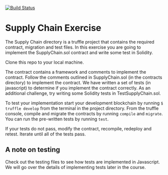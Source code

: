 [![Build Status](https://travis-ci.org/markdthompson/supply-chain-markdthompson.svg?branch=master)](https://travis-ci.org/markdthompson/supply-chain-markdthompson)

# Supply Chain Exercise

The Supply Chain directory is a truffle project that contains the required contract, migration and test files. In this exercise you are going to implement the SupplyChain.sol contract and write some test in Solidity.

Clone this repo to your local machine.

The contract contains a framework and comments to implement the contract. Follow the comments outlined in SupplyChain.sol (in the contracts directory) to implement the contract. We have written a set of tests (in javascript) to determine if you implement the contract correctly. As an additional challenge, try writing some Solidity tests in TestSupplyChain.sol.

To test your implementation start your development blockchain by running `$ truffle develop` from the terminal in the project directory. From the truffle console, compile and migrate the contracts by running `compile` and `migrate`. You can run the pre-written tests by running `test`.

If your tests do not pass, modify the contract, recompile, redeploy and retest. Iterate until all of the tests pass.

## A note on testing

Check out the testing files to see how tests are implemented in Javascript. We will go over the details of implementing tests later in the course.
